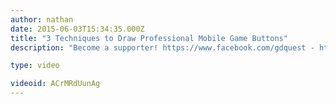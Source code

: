 ```yaml
---
author: nathan
date: 2015-06-03T15:34:35.000Z
title: "3 Techniques to Draw Professional Mobile Game Buttons"
description: "Become a supporter! https://www.facebook.com/gdquest - https://twitter.com/NathanGDquest - https://plus.google.com/u/0/b/105918903292667568234/+Gdquest/"

type: video

videoid: ACrMRdUunAg
---
```


